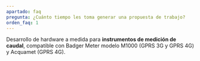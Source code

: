 ```yaml
---
apartado: faq
pregunta: ¿Cuánto tiempo les toma generar una propuesta de trabajo?
orden_faq: 1
---
```


Desarrollo de hardware a medida para **instrumentos de medición de caudal**, compatible con Badger Meter modelo M1000 (GPRS 3G y GPRS 4G) y Acquamet (GPRS 4G).